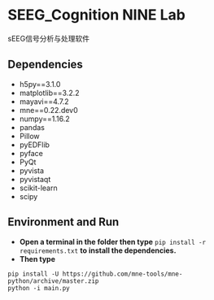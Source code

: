 #  SEEG_Cognition NINE Lab
sEEG信号分析与处理软件
## Dependencies

- h5py==3.1.0  
- matplotlib==3.2.2  
- mayavi==4.7.2  
- mne==0.22.dev0  
- numpy==1.16.2  
- pandas  
- Pillow 
- pyEDFlib  
- pyface 
- PyQt 
- pyvista  
- pyvistaqt  
- scikit-learn 
- scipy  
## Environment and Run
- __Open a terminal in the folder then type__
```pip install -r requirements.txt``` __to install the dependencies.__
- __Then type__
```
pip install -U https://github.com/mne-tools/mne-python/archive/master.zip
python -i main.py
```   